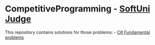 # CompetitiveProgramming - [SoftUni Judge](https://judge.softuni.org/)

This repository contains solutions for those problems:
	- [C# Fundamental problems](https://judge.softuni.org/Contests#!/List/ByCategory/149/CSharp-Fundamentals)
